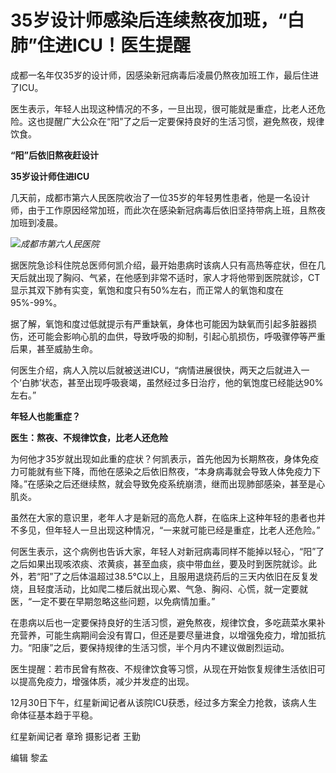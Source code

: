 # 35岁设计师感染后连续熬夜加班，“白肺”住进ICU！医生提醒

成都一名年仅35岁的设计师，因感染新冠病毒后凌晨仍熬夜加班工作，最后住进了ICU。

医生表示，年轻人出现这种情况的不多，一旦出现，很可能就是重症，比老人还危险。这也提醒广大公众在“阳”了之后一定要保持良好的生活习惯，避免熬夜，规律饮食。

**“阳”后依旧熬夜赶设计**

**35岁设计师住进ICU**

几天前，成都市第六人民医院收治了一位35岁的年轻男性患者，他是一名设计师，由于工作原因经常加班，而此次在感染新冠病毒后依旧坚持带病上班，且熬夜加班到凌晨。

![](https://inews.gtimg.com/newsapp_bt/0/15585239811/1000)_成都市第六人民医院_

据医院急诊科住院总医师何凯介绍，最开始患病时该病人只有高热等症状，但在几天后就出现了胸闷、气紧，在他感到非常不适时，家人才将他带到医院就诊，CT显示其双下肺有实变，氧饱和度只有50%左右，而正常人的氧饱和度在95%-99%。

据了解，氧饱和度过低就提示有严重缺氧，身体也可能因为缺氧而引起多脏器损伤，还可能会影响心肌的血供，导致呼吸的抑制，引起心肌损伤，呼吸骤停等严重后果，甚至威胁生命。

何医生介绍，病人入院以后就被送进ICU，“病情进展很快，两天之后就进入一个‘白肺’状态，甚至出现呼吸衰竭，虽然经过多日治疗，他的氧饱度已经能达90%左右。”

**年轻人也能重症？**

**医生：熬夜、不规律饮食，比老人还危险**

为何他才35岁就出现如此重的症状？何凯表示，首先他因为长期熬夜，身体免疫力可能就有些下降，而他在感染之后依旧熬夜，“本身病毒就会导致人体免疫力下降。”在感染之后还继续熬，就会导致免疫系统崩溃，继而出现肺部感染，甚至是心肌炎。

虽然在大家的意识里，老年人才是新冠的高危人群，在临床上这种年轻的患者也并不多见，但年轻人一旦出现这种情况，“一来就可能已经是重症，比老人还危险。”

何医生表示，这个病例也告诉大家，年轻人对新冠病毒同样不能掉以轻心，“阳”了之后如果出现咳浓痰、浓黄痰，甚至血痰，痰中带血丝，要及时到医院就诊。此外，若“阳”了之后体温超过38.5℃以上，且服用退烧药后的三天内依旧在反复发烧，且轻度活动，比如爬二楼后就出现心累、气急、胸闷、心慌，就一定要就医，“一定不要在早期忽略这些问题，以免病情加重。”

在患病以后也一定要保持良好的生活习惯，避免熬夜，规律饮食，多吃蔬菜水果补充营养，可能生病期间会没有胃口，但还是要尽量进食，以增强免疫力，增加抵抗力。“阳康”之后，要保持规律的生活习惯，半个月内不建议做剧烈运动。

医生提醒：若市民曾有熬夜、不规律饮食等习惯，从现在开始恢复规律生活依旧可以提高免疫力，增强体质，减少并发症的出现。

12月30日下午，红星新闻记者从该院ICU获悉，经过多方案全力抢救，该病人生命体征基本趋于平稳。

红星新闻记者 章玲 摄影记者 王勤

编辑 黎孟

